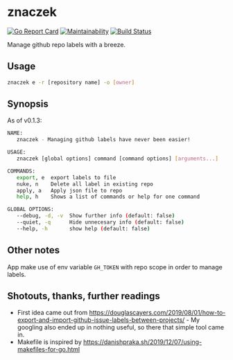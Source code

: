 # znaczek

[![Go Report Card](https://goreportcard.com/badge/github.com/jpalczewski/znaczek)](https://goreportcard.com/report/github.com/jpalczewski/znaczek)
[![Maintainability](https://api.codeclimate.com/v1/badges/cbe4df9ac2272d3b03db/maintainability)](https://codeclimate.com/github/jpalczewski/znaczek/maintainability)
[![Build Status](https://travis-ci.com/jpalczewski/znaczek.svg?branch=master)](https://travis-ci.com/jpalczewski/znaczek)

Manage github repo labels with a breeze.

## Usage

```bash
znaczek e -r [repository name] -o [owner]
```

## Synopsis

As of v0.1.3:

```bash
NAME:
   znaczek - Managing github labels have never been easier!

USAGE:
   znaczek [global options] command [command options] [arguments...]

COMMANDS:
   export, e  export labels to file
   nuke, n    Delete all label in existing repo
   apply, a   Apply json file to repo
   help, h    Shows a list of commands or help for one command

GLOBAL OPTIONS:
   --debug, -d, -v  Show further info (default: false)
   --quiet, -q      Hide unnecesary info (default: false)
   --help, -h       show help (default: false)
```

## Other notes

App make use of env variable `GH_TOKEN` with repo scope in order to manage labels.

## Shotouts, thanks, further readings

- First idea came out from <https://douglascayers.com/2019/08/01/how-to-export-and-import-github-issue-labels-between-projects/> - My googling also ended up in nothing useful, so there that simple tool came in.
- Makefile is inspired by <https://danishpraka.sh/2019/12/07/using-makefiles-for-go.html>
